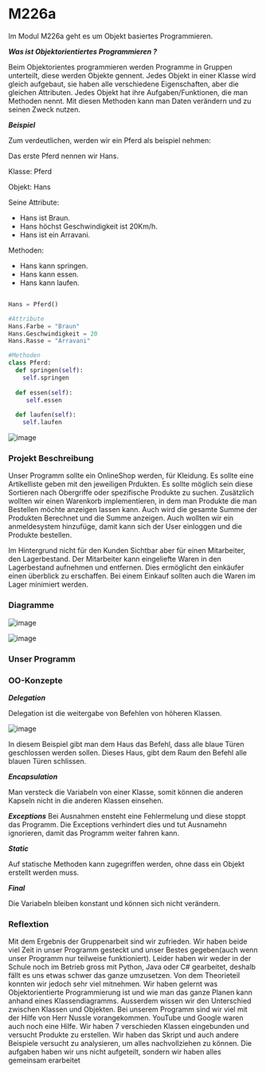 # M226a

Im Modul M226a geht es um Objekt basiertes Programmieren.

***Was ist Objektorientiertes Programmieren ?***

Beim Objektorientes programmieren werden Programme in Gruppen unterteilt, diese werden Objekte gennent. Jedes Objekt in einer Klasse wird gleich aufgebaut, sie haben alle verschiedene Eigenschaften, aber die gleichen Attributen. Jedes Objekt hat ihre Aufgaben/Funktionen, die man Methoden nennt. Mit diesen Methoden kann man Daten verändern und zu seinen Zweck nutzen.

***Beispiel***

Zum verdeutlichen, werden wir ein Pferd als beispiel nehmen:

Das erste Pferd nennen wir Hans.

Klasse: Pferd

Objekt: Hans

Seine Attribute:
- Hans ist Braun.
- Hans höchst Geschwindigkeit ist 20Km/h.
- Hans ist ein Arravani.

Methoden:
- Hans kann springen.
- Hans kann essen.
- Hans kann laufen.

``` python

Hans = Pferd()

#Attribute
Hans.Farbe = "Braun"
Hans.Geschwindigkeit = 20
Hans.Rasse = "Arravani"

#Methoden
class Pferd:
  def springen(self):
    self.springen
    
  def essen(self):
     self.essen
     
  def laufen(self):
    self.laufen
```

![image](https://user-images.githubusercontent.com/89509863/140812688-b3e5d820-24c7-4b88-b378-049b10f879e2.png)



### Projekt Beschreibung

Unser Programm sollte ein OnlineShop werden, für Kleidung. Es sollte eine Artikelliste geben mit den jeweiligen Prdukten. Es sollte möglich sein diese Sortieren nach Obergriffe oder spezifische Produkte zu suchen. Zusätzlich wollten wir einen Warenkorb implementieren, in dem man Produkte die man Bestellen möchte anzeigen lassen kann. Auch wird die gesamte Summe der Produkten Berechnet und die Summe anzeigen. Auch wollten wir ein anmeldesystem hinzufüge, damit kann sich der User einloggen und die Produkte bestellen.

Im Hintergrund nicht für den Kunden Sichtbar aber für einen Mitarbeiter, den Lagerbestand. Der Mitarbeiter kann eingeliefte Waren in den Lagerbestand aufnehmen und entfernen. Dies ermöglicht den einkäufer einen überblick zu erschaffen. Bei einem Einkauf sollten auch die Waren im Lager minimiert werden.


### Diagramme

![image](https://user-images.githubusercontent.com/89509863/140818165-b86323bc-b000-4d56-a057-87326df3759e.png)

![image](https://user-images.githubusercontent.com/89509863/141175385-06446604-8bfe-4834-bce2-0791d5fb209d.png)


### Unser Programm


### OO-Konzepte

***Delegation***

Delegation ist die weitergabe von Befehlen von höheren Klassen.

![image](https://user-images.githubusercontent.com/89509863/141179737-12ab1e2c-b69d-4105-ae5d-d9c0bc02d408.png)

In diesem Beispiel gibt man dem Haus das Befehl, dass alle blaue Türen geschlossen werden sollen. Dieses Haus, gibt dem Raum den Befehl alle blauen Türen schlissen.

***Encapsulation***

Man versteck die Variabeln von einer Klasse, somit können die anderen Kapseln nicht in die anderen Klassen einsehen.

***Exceptions***
Bei Ausnahmen ensteht eine Fehlermelung und diese stoppt das Programm. Die Exceptions verhindert dies und tut Ausnamehn ignorieren, damit das Programm weiter fahren kann.

***Static***

Auf statische Methoden kann zugegriffen werden, ohne dass ein Objekt erstellt werden muss.

***Final***

Die Variabeln bleiben konstant und können sich nicht verändern.

### Reflextion
Mit dem Ergebnis der Gruppenarbeit sind wir zufrieden. Wir haben beide viel Zeit in unser Programm gesteckt und unser Bestes gegeben(auch wenn unser Programm nur teilweise funktioniert). Leider haben wir weder in der Schule noch im Betrieb gross mit Python, Java oder C# gearbeitet, deshalb fällt es uns etwas schwer das ganze umzusetzen. 
Von dem Theorieteil konnten wir jedoch sehr viel mitnehmen. Wir haben gelernt was Objektorientierte Programmierung ist und wie man das ganze Planen kann anhand eines Klassendiagramms. Ausserdem wissen wir den Unterschied zwischen Klassen und Objekten. 
Bei unserem Programm sind wir viel mit der Hilfe von Herr Nussle vorangekommen. YouTube und Google waren auch noch eine Hilfe. Wir haben 7 verschieden Klassen eingebunden und versucht Produkte zu erstellen. Wir haben das Skript und auch andere Beispiele versucht zu analysieren, um alles nachvollziehen zu können.
Die aufgaben haben wir uns nicht aufgeteilt, sondern wir haben alles gemeinsam erarbeitet
 


